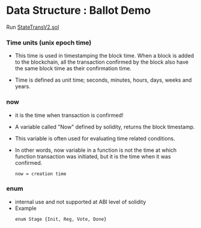 # Data Structure : Ballot Demo

Run [StateTransV2.sol](https://github.com/ManjiriBirajdar/SmartContracts-Solidity/blob/main/contracts/StateTrans.sol)

### Time units (unix epoch time)
   - This time is used in timestamping the block time. When a block is added to the blockchain, all the transaction confirmed by the block also have the same block time as their confirmation time.

   - Time is defined as unit time; seconds, minutes, hours, days, weeks and years.

### now 
   - it is the time when transaction is confirmed!
   - A variable called "Now" defined by solidity, returns the block timestamp. 
   - This variable is often used for evaluating time related conditions. 
   - In other words, now variable in a function is not the time at which function transaction was initiated, but it is the time when it was confirmed. 
   
      ````
      now = creation time
      ````
### enum
   -  internal use and not supported at ABI level of solidity
   - Example
      ````
      enum Stage {Init, Reg, Vote, Done}
      ````

   
